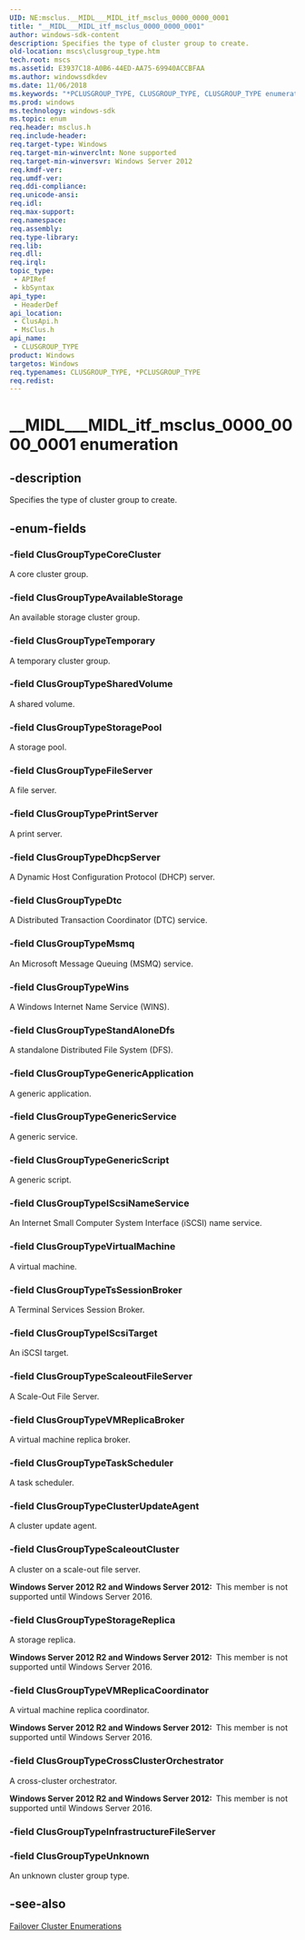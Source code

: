 ```yaml
---
UID: NE:msclus.__MIDL___MIDL_itf_msclus_0000_0000_0001
title: "__MIDL___MIDL_itf_msclus_0000_0000_0001"
author: windows-sdk-content
description: Specifies the type of cluster group to create.
old-location: mscs\clusgroup_type.htm
tech.root: mscs
ms.assetid: E3937C18-A0B6-44ED-AA75-69940ACCBFAA
ms.author: windowssdkdev
ms.date: 11/06/2018
ms.keywords: "*PCLUSGROUP_TYPE, CLUSGROUP_TYPE, CLUSGROUP_TYPE enumeration [Failover Cluster], ClusGroupTypeAvailableStorage, ClusGroupTypeClusterUpdateAgent, ClusGroupTypeCoreCluster, ClusGroupTypeCrossClusterOrchestrator, ClusGroupTypeDhcpServer, ClusGroupTypeDtc, ClusGroupTypeFileServer, ClusGroupTypeGenericApplication, ClusGroupTypeGenericScript, ClusGroupTypeGenericService, ClusGroupTypeIScsiNameService, ClusGroupTypeIScsiTarget, ClusGroupTypeMsmq, ClusGroupTypePrintServer, ClusGroupTypeScaleoutCluster, ClusGroupTypeScaleoutFileServer, ClusGroupTypeSharedVolume, ClusGroupTypeStandAloneDfs, ClusGroupTypeStoragePool, ClusGroupTypeStorageReplica, ClusGroupTypeTaskScheduler, ClusGroupTypeTemporary, ClusGroupTypeTsSessionBroker, ClusGroupTypeUnknown, ClusGroupTypeVMReplicaBroker, ClusGroupTypeVMReplicaCoordinator, ClusGroupTypeVirtualMachine, ClusGroupTypeWins, PCLUSGROUP_TYPE, PCLUSGROUP_TYPE enumeration pointer [Failover Cluster], __MIDL___MIDL_itf_msclus_0000_0000_0001, clusapi/CLUSGROUP_TYPE, clusapi/ClusGroupTypeAvailableStorage, clusapi/ClusGroupTypeClusterUpdateAgent, clusapi/ClusGroupTypeCoreCluster, clusapi/ClusGroupTypeCrossClusterOrchestrator, clusapi/ClusGroupTypeDhcpServer, clusapi/ClusGroupTypeDtc, clusapi/ClusGroupTypeFileServer, clusapi/ClusGroupTypeGenericApplication, clusapi/ClusGroupTypeGenericScript, clusapi/ClusGroupTypeGenericService, clusapi/ClusGroupTypeIScsiNameService, clusapi/ClusGroupTypeIScsiTarget, clusapi/ClusGroupTypeMsmq, clusapi/ClusGroupTypePrintServer, clusapi/ClusGroupTypeScaleoutCluster, clusapi/ClusGroupTypeScaleoutFileServer, clusapi/ClusGroupTypeSharedVolume, clusapi/ClusGroupTypeStandAloneDfs, clusapi/ClusGroupTypeStoragePool, clusapi/ClusGroupTypeStorageReplica, clusapi/ClusGroupTypeTaskScheduler, clusapi/ClusGroupTypeTemporary, clusapi/ClusGroupTypeTsSessionBroker, clusapi/ClusGroupTypeUnknown, clusapi/ClusGroupTypeVMReplicaBroker, clusapi/ClusGroupTypeVMReplicaCoordinator, clusapi/ClusGroupTypeVirtualMachine, clusapi/ClusGroupTypeWins, clusapi/PCLUSGROUP_TYPE, msclus/CLUSGROUP_TYPE, msclus/ClusGroupTypeAvailableStorage, msclus/ClusGroupTypeClusterUpdateAgent, msclus/ClusGroupTypeCoreCluster, msclus/ClusGroupTypeCrossClusterOrchestrator, msclus/ClusGroupTypeDhcpServer, msclus/ClusGroupTypeDtc, msclus/ClusGroupTypeFileServer, msclus/ClusGroupTypeGenericApplication, msclus/ClusGroupTypeGenericScript, msclus/ClusGroupTypeGenericService, msclus/ClusGroupTypeIScsiNameService, msclus/ClusGroupTypeIScsiTarget, msclus/ClusGroupTypeMsmq, msclus/ClusGroupTypePrintServer, msclus/ClusGroupTypeScaleoutCluster, msclus/ClusGroupTypeScaleoutFileServer, msclus/ClusGroupTypeSharedVolume, msclus/ClusGroupTypeStandAloneDfs, msclus/ClusGroupTypeStoragePool, msclus/ClusGroupTypeStorageReplica, msclus/ClusGroupTypeTaskScheduler, msclus/ClusGroupTypeTemporary, msclus/ClusGroupTypeTsSessionBroker, msclus/ClusGroupTypeUnknown, msclus/ClusGroupTypeVMReplicaBroker, msclus/ClusGroupTypeVMReplicaCoordinator, msclus/ClusGroupTypeVirtualMachine, msclus/ClusGroupTypeWins, msclus/PCLUSGROUP_TYPE, mscs.clusgroup_type"
ms.prod: windows
ms.technology: windows-sdk
ms.topic: enum
req.header: msclus.h
req.include-header: 
req.target-type: Windows
req.target-min-winverclnt: None supported
req.target-min-winversvr: Windows Server 2012
req.kmdf-ver: 
req.umdf-ver: 
req.ddi-compliance: 
req.unicode-ansi: 
req.idl: 
req.max-support: 
req.namespace: 
req.assembly: 
req.type-library: 
req.lib: 
req.dll: 
req.irql: 
topic_type:
 - APIRef
 - kbSyntax
api_type:
 - HeaderDef
api_location:
 - ClusApi.h
 - MsClus.h
api_name:
 - CLUSGROUP_TYPE
product: Windows
targetos: Windows
req.typenames: CLUSGROUP_TYPE, *PCLUSGROUP_TYPE
req.redist: 
---
```


# __MIDL___MIDL_itf_msclus_0000_0000_0001 enumeration


## -description


Specifies the type of cluster group to create.


## -enum-fields




### -field ClusGroupTypeCoreCluster

A core cluster group.


### -field ClusGroupTypeAvailableStorage

An available storage cluster group.


### -field ClusGroupTypeTemporary

A temporary cluster group.


### -field ClusGroupTypeSharedVolume

A shared volume.


### -field ClusGroupTypeStoragePool

A storage pool.


### -field ClusGroupTypeFileServer

A file server.


### -field ClusGroupTypePrintServer

A print server.


### -field ClusGroupTypeDhcpServer

A Dynamic Host Configuration Protocol (DHCP) server.


### -field ClusGroupTypeDtc

A Distributed Transaction Coordinator (DTC) service.


### -field ClusGroupTypeMsmq

An Microsoft Message Queuing (MSMQ) service.


### -field ClusGroupTypeWins

A Windows Internet Name Service (WINS).


### -field ClusGroupTypeStandAloneDfs

A standalone Distributed File System (DFS).


### -field ClusGroupTypeGenericApplication

A generic application.


### -field ClusGroupTypeGenericService

A generic service.


### -field ClusGroupTypeGenericScript

A generic script.


### -field ClusGroupTypeIScsiNameService

An  Internet Small Computer System Interface (iSCSI) name service.


### -field ClusGroupTypeVirtualMachine

A virtual machine.


### -field ClusGroupTypeTsSessionBroker

A Terminal Services  Session  Broker.


### -field ClusGroupTypeIScsiTarget

An iSCSI target.


### -field ClusGroupTypeScaleoutFileServer

A Scale-Out File Server.


### -field ClusGroupTypeVMReplicaBroker

A virtual machine  replica broker.


### -field ClusGroupTypeTaskScheduler

A task scheduler.


### -field ClusGroupTypeClusterUpdateAgent

A cluster update agent.


### -field ClusGroupTypeScaleoutCluster

A cluster on a scale-out file server.

<b>Windows Server 2012 R2 and Windows Server 2012:  </b>This member is not supported until Windows Server 2016.


### -field ClusGroupTypeStorageReplica

A storage replica.

<b>Windows Server 2012 R2 and Windows Server 2012:  </b>This member is not supported until Windows Server 2016.


### -field ClusGroupTypeVMReplicaCoordinator

A virtual machine replica coordinator.

<b>Windows Server 2012 R2 and Windows Server 2012:  </b>This member is not supported until Windows Server 2016.


### -field ClusGroupTypeCrossClusterOrchestrator

A cross-cluster orchestrator.

<b>Windows Server 2012 R2 and Windows Server 2012:  </b>This member is not supported until Windows Server 2016.


### -field ClusGroupTypeInfrastructureFileServer


### -field ClusGroupTypeUnknown

An unknown cluster group type.


## -see-also




<a href="https://msdn.microsoft.com/546071de-1067-4b47-b862-668be976e563">Failover Cluster Enumerations</a>
 

 

